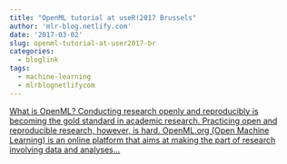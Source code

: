 ```yaml
---
title: "OpenML tutorial at useR!2017 Brussels"
author: 'mlr-blog.netlify.com'
date: '2017-03-02'
slug: openml-tutorial-at-user2017-br
categories:
  - bloglink
tags:
  - machine-learning
  - mlrblognetlifycom
---
```


[What is OpenML? Conducting research openly and reproducibly is becoming the gold standard in academic research. Practicing open and reproducible research, however, is hard. OpenML.org (Open Machine Learning) is an online platform that aims at making the part of research involving data and analyses...<click to read more>](https://mlr-blog.netlify.com/post/2017-03-02-openml-tutorial-at-user/)

